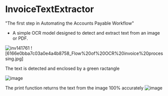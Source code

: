 # InvoiceTextExtractor
"The first step in Automating the Accounts Payable Workflow"
- A simple OCR model designed to detect and extract text from an image or PDF.


![inv141761](https://github.com/thabonzimande/InvoiceTextExtractor/assets/131514260/95e4bdf1-b373-4db4-9851-54a1be25fd10) 
![6166e0bba7c03a0e4a4b8758_Flow%20of%20OCR%20invoice%20processing.jpg]

The text is detected and enclosed by a green ractangle

![image](https://github.com/thabonzimande/InvoiceTextExtractor/assets/131514260/5857823f-bcb5-4cd3-a7c1-4376a97c0590)


The print function returns the text from the image 100% accurately
![image](https://github.com/thabonzimande/InvoiceTextExtractor/assets/131514260/fa173688-3595-4fcb-ab77-80ccacd2e722)

